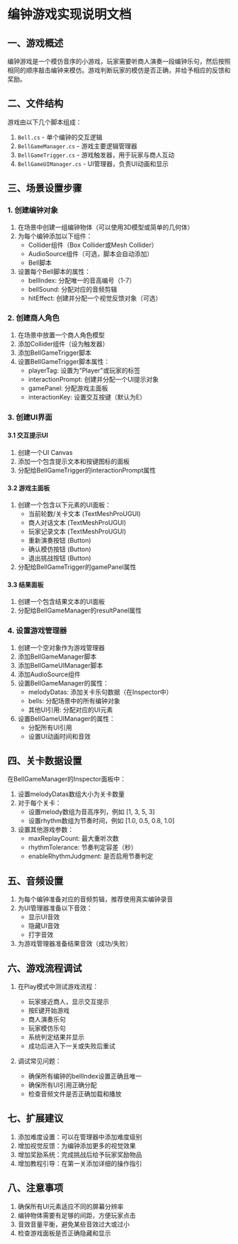# 编钟游戏实现说明文档

## 一、游戏概述

编钟游戏是一个模仿音序的小游戏，玩家需要听商人演奏一段编钟乐句，然后按照相同的顺序敲击编钟来模仿。游戏判断玩家的模仿是否正确，并给予相应的反馈和奖励。

## 二、文件结构

游戏由以下几个脚本组成：

1. `Bell.cs` - 单个编钟的交互逻辑
2. `BellGameManager.cs` - 游戏主要逻辑管理器
3. `BellGameTrigger.cs` - 游戏触发器，用于玩家与商人互动
4. `BellGameUIManager.cs` - UI管理器，负责UI动画和显示

## 三、场景设置步骤

### 1. 创建编钟对象

1. 在场景中创建一组编钟物体（可以使用3D模型或简单的几何体）
2. 为每个编钟添加以下组件：
   - Collider组件（Box Collider或Mesh Collider）
   - AudioSource组件（可选，脚本会自动添加）
   - Bell脚本
3. 设置每个Bell脚本的属性：
   - bellIndex: 分配唯一的音高编号（1-7）
   - bellSound: 分配对应的音频剪辑
   - hitEffect: 创建并分配一个视觉反馈对象（可选）

### 2. 创建商人角色

1. 在场景中放置一个商人角色模型
2. 添加Collider组件（设为触发器）
3. 添加BellGameTrigger脚本
4. 设置BellGameTrigger脚本属性：
   - playerTag: 设置为"Player"或玩家的标签
   - interactionPrompt: 创建并分配一个UI提示对象
   - gamePanel: 分配游戏主面板
   - interactionKey: 设置交互按键（默认为E）

### 3. 创建UI界面

#### 3.1 交互提示UI
1. 创建一个UI Canvas
2. 添加一个包含提示文本和按键图标的面板
3. 分配给BellGameTrigger的interactionPrompt属性

#### 3.2 游戏主面板
1. 创建一个包含以下元素的UI面板：
   - 当前轮数/关卡文本 (TextMeshProUGUI)
   - 商人对话文本 (TextMeshProUGUI)
   - 玩家记录文本 (TextMeshProUGUI)
   - 重新演奏按钮 (Button)
   - 确认模仿按钮 (Button)
   - 退出挑战按钮 (Button)
2. 分配给BellGameTrigger的gamePanel属性

#### 3.3 结果面板
1. 创建一个包含结果文本的UI面板
2. 分配给BellGameManager的resultPanel属性

### 4. 设置游戏管理器

1. 创建一个空对象作为游戏管理器
2. 添加BellGameManager脚本
3. 添加BellGameUIManager脚本
4. 添加AudioSource组件
5. 设置BellGameManager的属性：
   - melodyDatas: 添加关卡乐句数据（在Inspector中）
   - bells: 分配场景中的所有编钟对象
   - 其他UI引用: 分配对应的UI元素
6. 设置BellGameUIManager的属性：
   - 分配所有UI引用
   - 设置UI动画时间和音效

## 四、关卡数据设置

在BellGameManager的Inspector面板中：

1. 设置melodyDatas数组大小为关卡数量
2. 对于每个关卡：
   - 设置melody数组为音高序列，例如 [1, 3, 5, 3]
   - 设置rhythm数组为节奏时间，例如 [1.0, 0.5, 0.8, 1.0]
3. 设置其他游戏参数：
   - maxReplayCount: 最大重听次数
   - rhythmTolerance: 节奏判定容差（秒）
   - enableRhythmJudgment: 是否启用节奏判定

## 五、音频设置

1. 为每个编钟准备对应的音频剪辑，推荐使用真实编钟录音
2. 为UI管理器准备以下音效：
   - 显示UI音效
   - 隐藏UI音效
   - 打字音效
3. 为游戏管理器准备结果音效（成功/失败）

## 六、游戏流程调试

1. 在Play模式中测试游戏流程：
   - 玩家接近商人，显示交互提示
   - 按E键开始游戏
   - 商人演奏乐句
   - 玩家模仿乐句
   - 系统判定结果并显示
   - 成功后进入下一关或失败后重试

2. 调试常见问题：
   - 确保所有编钟的bellIndex设置正确且唯一
   - 确保所有UI引用正确分配
   - 检查音频文件是否正确加载和播放

## 七、扩展建议

1. 添加难度设置：可以在管理器中添加难度级别
2. 增加视觉反馈：为编钟添加更多的视觉效果
3. 增加奖励系统：完成挑战后给予玩家奖励物品
4. 增加教程引导：在第一关添加详细的操作指引

## 八、注意事项

1. 确保所有UI元素适应不同的屏幕分辨率
2. 编钟物体需要有足够的间距，方便玩家点击
3. 音效音量平衡，避免某些音效过大或过小
4. 检查游戏面板是否正确隐藏和显示 